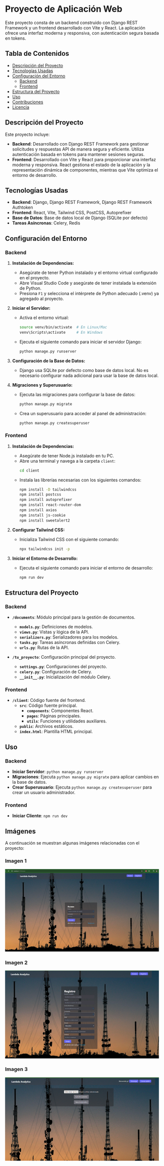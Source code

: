 # Proyecto de Aplicación Web

Este proyecto consta de un backend construido con Django REST Framework y un frontend desarrollado con Vite y React. La aplicación ofrece una interfaz moderna y responsiva, con autenticación segura basada en tokens.

## Tabla de Contenidos

- [Descripción del Proyecto](#descripción-del-proyecto)
- [Tecnologías Usadas](#tecnologías-usadas)
- [Configuración del Entorno](#configuración-del-entorno)
  - [Backend](#backend)
  - [Frontend](#frontend)
- [Estructura del Proyecto](#estructura-del-proyecto)
- [Uso](#uso)
- [Contribuciones](#contribuciones)
- [Licencia](#licencia)

## Descripción del Proyecto

Este proyecto incluye:

- **Backend**: Desarrollado con Django REST Framework para gestionar solicitudes y respuestas API de manera segura y eficiente. Utiliza autenticación basada en tokens para mantener sesiones seguras.
- **Frontend**: Desarrollado con Vite y React para proporcionar una interfaz moderna y responsiva. React gestiona el estado de la aplicación y la representación dinámica de componentes, mientras que Vite optimiza el entorno de desarrollo.

## Tecnologías Usadas

- **Backend**: Django, Django REST Framework, Django REST Framework Authtoken
- **Frontend**: React, Vite, Tailwind CSS, PostCSS, Autoprefixer
- **Base de Datos**: Base de datos local de Django (SQLite por defecto)
- **Tareas Asíncronas**: Celery, Redis

## Configuración del Entorno

### Backend

1. **Instalación de Dependencias:**
   - Asegúrate de tener Python instalado y el entorno virtual configurado en el proyecto.
   - Abre Visual Studio Code y asegúrate de tener instalada la extensión de Python.
   - Presiona `F1` y selecciona el intérprete de Python adecuado (.venv) ya agregado al proyecto.

2. **Iniciar el Servidor:**
   - Activa el entorno virtual:
     ```bash
     source venv/bin/activate  # En Linux/Mac
     venv\Scripts\activate     # En Windows
     ```
   - Ejecuta el siguiente comando para iniciar el servidor Django:
     ```bash
     python manage.py runserver
     ```

3. **Configuración de la Base de Datos:**
   - Django usa SQLite por defecto como base de datos local. No es necesario configurar nada adicional para usar la base de datos local.

4. **Migraciones y Superusuario:**
   - Ejecuta las migraciones para configurar la base de datos:
     ```bash
     python manage.py migrate
     ```
   - Crea un superusuario para acceder al panel de administración:
     ```bash
     python manage.py createsuperuser
     ```

### Frontend

1. **Instalación de Dependencias:**
   - Asegúrate de tener Node.js instalado en tu PC.
   - Abre una terminal y navega a la carpeta `client`:
     ```bash
     cd client
     ```
   - Instala las librerías necesarias con los siguientes comandos:
     ```bash
     npm install -D tailwindcss
     npm install postcss
     npm install autoprefixer
     npm install react-router-dom
     npm install axios
     npm install js-cookie
     npm install sweetalert2
     ```

2. **Configurar Tailwind CSS:**
   - Inicializa Tailwind CSS con el siguiente comando:
     ```bash
     npx tailwindcss init -p
     ```

3. **Iniciar el Entorno de Desarrollo:**
   - Ejecuta el siguiente comando para iniciar el entorno de desarrollo:
     ```bash
     npm run dev
     ```

## Estructura del Proyecto

### Backend

- **`/documents`**: Módulo principal para la gestión de documentos.
  - **`models.py`**: Definiciones de modelos.
  - **`views.py`**: Vistas y lógica de la API.
  - **`serializers.py`**: Serializadores para los modelos.
  - **`tasks.py`**: Tareas asíncronas definidas con Celery.
  - **`urls.py`**: Rutas de la API.

- **`/tu_proyecto`**: Configuración principal del proyecto.
  - **`settings.py`**: Configuraciones del proyecto.
  - **`celery.py`**: Configuración de Celery.
  - **`__init__.py`**: Inicialización del módulo Celery.

### Frontend

- **`/client`**: Código fuente del frontend.
  - **`src`**: Código fuente principal.
    - **`components`**: Componentes React.
    - **`pages`**: Páginas principales.
    - **`utils`**: Funciones y utilidades auxiliares.
  - **`public`**: Archivos estáticos.
  - **`index.html`**: Plantilla HTML principal.

## Uso

### Backend

- **Iniciar Servidor**: `python manage.py runserver`
- **Migraciones**: Ejecuta `python manage.py migrate` para aplicar cambios en la base de datos.
- **Crear Superusuario**: Ejecuta `python manage.py createsuperuser` para crear un usuario administrador.

### Frontend

- **Iniciar Cliente**: `npm run dev`


## Imágenes

A continuación se muestran algunas imágenes relacionadas con el proyecto:

### Imagen 1
![P6](./P6.png)

### Imagen 2
![P7](./P7.png)

### Imagen 3
![P8](./P8.png)
